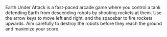 Earth Under Attack is a fast-paced arcade game where you control a tank defending Earth from descending robots by shooting rockets at them. Use the arrow keys to move left and right, and the spacebar to fire rockets upwards. Aim carefully to destroy the robots before they reach the ground and maximize your score. 
